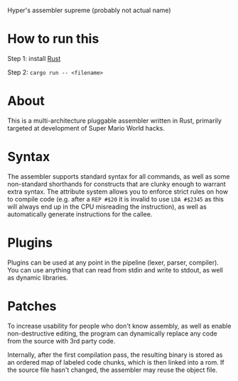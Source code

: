 Hyper's assembler supreme (probably not actual name)

# How to run this

Step 1: install [Rust](https://www.rust-lang.org/)

Step 2: `cargo run -- <filename>`

# About

This is a multi-architecture pluggable assembler written in Rust, primarily targeted at development of Super Mario World hacks.

# Syntax

The assembler supports standard syntax for all commands, as well as some non-standard shorthands for constructs that are clunky enough to warrant extra syntax. The attribute system allows you to enforce strict rules on how to compile code (e.g. after a `REP #$20` it is invalid to use `LDA #$2345` as this will always end up in the CPU misreading the instruction), as well as automatically generate instructions for the callee.

# Plugins

Plugins can be used at any point in the pipeline (lexer, parser, compiler). You can use anything that can read from stdin and write to stdout, as well as dynamic libraries.

# Patches

To increase usability for people who don't know assembly, as well as enable non-destructive editing, the program can dynamically replace any code from the source with 3rd party code.

Internally, after the first compilation pass, the resulting binary is stored as an ordered map of labeled code chunks, which is then linked into a rom. If the source file hasn't changed, the assembler may reuse the object file.
